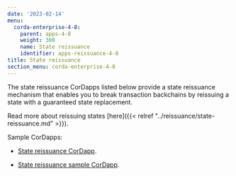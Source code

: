 ```yaml
---
date: '2023-02-14'
menu:
  corda-enterprise-4-8:
    parent: apps-4-8
    weight: 300
    name: State reissuance
    identifier: apps-reissuance-4-8
title: State reissuance
section_menu: corda-enterprise-4-8
---
```


The state reissuance CorDapps listed below provide a state reissuance mechanism that enables you to break transaction backchains by reissuing a state with a guaranteed state replacement.

Read more about reissuing states [here]({{< relref "../reissuance/state-reissuance.md" >}}).

Sample CorDapps:

* [State reissuance CorDapp](https://github.com/corda/reissue-cordapp).

* [State reissuance sample CorDapp](https://github.com/corda/reissue-sample-cordapp).
